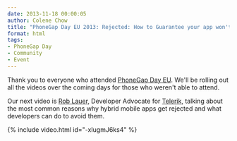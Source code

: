 ```yaml
---
date: 2013-11-18 00:00:05
author: Colene Chow
title: "PhoneGap Day EU 2013: Rejected: How to Guarantee your app won't get approved"
format: html
tags:
- PhoneGap Day
- Community
- Event
---
```


Thank you to everyone who attended [PhoneGap Day EU](http://pgday.phonegap.com/eu2013). We'll be rolling out all the videos over the coming days for those who weren't able to attend.

Our next video is [Rob Lauer](http://twitter.com/rdlauer), Developer Advocate for [Telerik](http://www.telerik.com), talking about the most common reasons why hybrid mobile apps get rejected and what developers can do to avoid them.

{% include video.html id="-xIugmJ6ks4" %}

